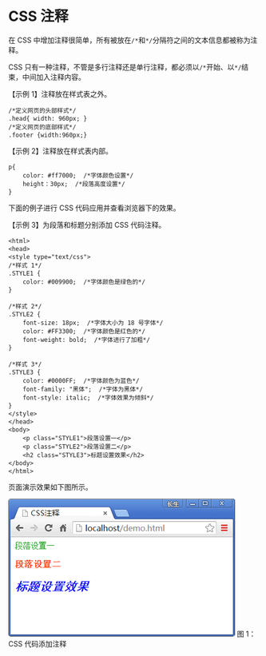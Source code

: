 # CSS 注释

在 CSS 中增加注释很简单，所有被放在`/*`和`*/`分隔符之间的文本信息都被称为注释。

CSS 只有一种注释，不管是多行注释还是单行注释，都必须以`/*`开始、以`*/`结束，中间加入注释内容。

【示例 1】注释放在样式表之外。

```
/*定义网页的头部样式*/
.head{ width: 960px; }
/*定义网页的底部样式*/
.footer {width:960px;}
```

【示例 2】注释放在样式表内部。

```
p{
    color: #ff7000;  /*字体颜色设置*/
    height：30px;  /*段落高度设置*/
}
```

下面的例子进行 CSS 代码应用并查看浏览器下的效果。

【示例 3】为段落和标题分别添加 CSS 代码注释。

```
<html>
<head>
<style type="text/css">
/*样式 1*/
.STYLE1 {
    color: #009900;  /*字体颜色是绿色的*/
}

/*样式 2*/
.STYLE2 {
    font-size: 18px;  /*字体大小为 18 号字体*/
    color: #FF3300;  /*字体颜色是红色的*/
    font-weight: bold;  /*字体进行了加粗*/
}

/*样式 3*/
.STYLE3 {
    color: #0000FF;  /*字体颜色为蓝色*/
    font-family: "黑体";  /*字体为黑体*/
    font-style: italic;  /*字体效果为倾斜*/
}
</style>
</head>
<body>
    <p class="STYLE1">段落设置一</p>
    <p class="STYLE2">段落设置二</p>
    <h2 class="STYLE3">标题设置效果</h2>
</body>
</html>
```

页面演示效果如下图所示。

![](img/c82e96f7f24343894892dce4e820d46f.jpg)
图 1：CSS 代码添加注释